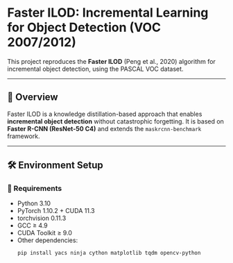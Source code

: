 # Faster ILOD: Incremental Learning for Object Detection (VOC 2007/2012)

This project reproduces the **Faster ILOD** (Peng et al., 2020) algorithm for incremental object detection, using the PASCAL VOC dataset.

---

## 📖 Overview

Faster ILOD is a knowledge distillation-based approach that enables **incremental object detection** without catastrophic forgetting. It is based on **Faster R-CNN (ResNet-50 C4)** and extends the `maskrcnn-benchmark` framework.

---

## 🛠️ Environment Setup

### 🔧 Requirements

- Python 3.10
- PyTorch 1.10.2 + CUDA 11.3
- torchvision 0.11.3
- GCC ≥ 4.9
- CUDA Toolkit ≥ 9.0
- Other dependencies:
  ```bash
  pip install yacs ninja cython matplotlib tqdm opencv-python

